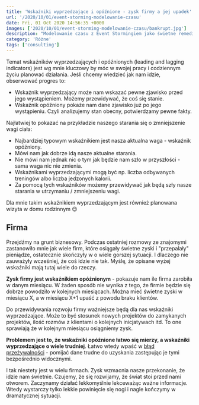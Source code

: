 ```yaml
---
title: 'Wskaźniki wyprzedzające i opóźnione - zysk firmy a jej upadek'
url: '/2020/10/01/event-storming-modelowanie-czasu'
date: Fri, 01 Oct 2020 14:56:35 +0000
images: ['2020/10/01/event-storming-modelowanie-czasu/bankrupt.jpg']
description: "Modelowanie czasu z Event Stormingiem jako świetne remedium na dziury w makietach"
category: 'Różne'
tags: ['consulting']
---
```

Temat wskaźników wyprzedzających i opóźnionych (leading and lagging indicators) jest wg mnie kluczowy by móc w swojej pracy i codziennym życiu planować działania. Jeśli chcemy wiedzieć jak nam idzie, obserwować progres to:
- Wskaźnik wyprzedzający może nam wskazać pewne zjawisko przed jego wystąpieniem. Możemy przewidywać, że coś się stanie.
- Wskaźnik opóźniony pokaże nam dane zjawisko już po jego wystąpieniu. Czyli analizujemy stan obecny, potwierdzamy pewne fakty.

Najłatwiej to pokazać na przykładzie naszego starania się o zmniejszenie wagi ciała:

- Najbardziej typowym wskaźnikiem jest nasza aktualna waga - wskaźnik opóźniony.
- Mówi nam jak dobrze idą nasze aktualne starania.
- Nie mówi nam jednak nic o tym jak będzie nam szło w przyszłości - sama waga nic nie zmienia.
- Wskaźnikami wyprzedzającymi mogą być np. liczba odbywanych treningów albo liczba jedzonych kalorii.
- Za pomocą tych wskaźników możemy przewidywać jak będą szły nasze starania w utrzymaniu / zmniejszeniu wagi. 
	
Dla mnie takim wskaźnikiem wyprzedzającym jest również planowana wizyta w domu rodzinnym 😉

## Firma

Przejdźmy na grunt biznesowy. Podczas ostatniej rozmowy ze znajomymi zastanowiło mnie jak wiele firm, które osiągały świetne zyski i "przepalały" pieniądze, ostatecznie skończyły w o wiele gorszej sytuacji. I dlaczego nie zauważyły wcześniej, że coś idzie nie tak. Myślę, że opisane wyżej wskaźniki mają tutaj wiele do rzeczy.

**Zysk firmy jest wskaźnikiem opóźnionym** - pokazuje nam ile firma zarobiła w danym miesiącu. W żaden sposób nie wynika z tego, że firmie będzie się dobrze powodziło w kolejnych miesiącach. Można mieć świetne zyski w miesiącu X, a w miesiącu X+1 upaść z powodu braku klientów.

Do przewidywania rozwoju firmy ważniejsze będą dla nas wskaźniki wyprzedzające. Może to być stosunek nowych projektów do zamykanych projektów, ilość rozmów z klientami o kolejnych inicjatywach itd. To one sprawiają że w kolejnym miesiącu osiągniemy zysk.

**Problemem jest to, że wskaźniki opóźnione łatwo się mierzy, a wskaźniki wyprzedzające o wiele trudniej**. Łatwo wtedy wpaść w [błąd przeżywalności](https://pl.wikipedia.org/wiki/B%C5%82%C4%85d_prze%C5%BCywalno%C5%9Bci) - pomijać dane trudne do uzyskania zastępując je tymi bezpośrednio widocznymi.

I tak niestety jest w wielu firmach. Zysk wzmacnia nasze przekonanie, że idzie nam świetnie. Czujemy, że się rozwijamy, że świat stoi przed nami otworem. Zaczynamy działać lekkomyślnie lekceważąc ważne informacje. Wtedy wystarczy tylko lekkie powinięcie się nogi i nagle kończymy w dramatycznej sytuacji.
